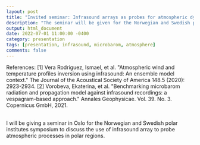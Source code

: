 ```yaml
---
layout: post
title: "Invited seminar: Infrasound arrays as probes for atmospheric dynamics in polar regions"
description: "The seminar will be given for the Norwegian and Swedish polar institutes symposium."
output: html_document
date: 2022-07-01 11:00:00 -0400
category: presentation
tags: [presentation, infrasound, microbarom, atmosphere]
comments: false
---
```


References:
[1] Vera Rodriguez, Ismael, et al. "Atmospheric wind and temperature profiles inversion using infrasound: An ensemble model context." The Journal of the Acoustical Society of America 148.5 (2020): 2923-2934.
[2] Vorobeva, Ekaterina, et al. "Benchmarking microbarom radiation and propagation model against infrasound recordings: a vespagram-based approach." Annales Geophysicae. Vol. 39. No. 3. Copernicus GmbH, 2021.<br><br>

I will be giving a seminar in Oslo for the Norwegian and Swedish polar institutes symposium to discuss the use of infrasound array to probe atmospheric processes in polar regions.